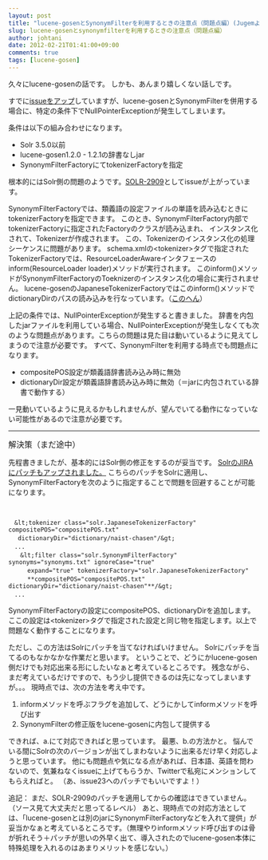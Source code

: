 ```yaml
---
layout: post
title: "lucene-gosenとSynonymFilterを利用するときの注意点（問題点編）(Jugemより移植)"
slug: lucene-gosenとsynonymfilterを利用するときの注意点（問題点編）
author: johtani
date: 2012-02-21T01:41:00+09:00
comments: true
tags: [lucene-gosen]
---
```

久々にlucene-gosenの話です。
しかも、あんまり嬉しくない話しです。

すでに[issueをアップ](http://code.google.com/p/lucene-gosen/issues/detail?id=23)していますが、lucene-gosenとSynonymFilterを併用する場合に、特定の条件下でNullPointerExceptionが発生してしまいます。

条件は以下の組み合わせになります。
* Solr 3.5.0以前
* lucene-gosen1.2.0 - 1.2.1の辞書なしjar
* SynonymFilterFactoryにてtokenizerFactoryを指定


根本的にはSolr側の問題のようです。[SOLR-2909](https://issues.apache.org/jira/browse/SOLR-2909)としてissueが上がっています。

SynonymFilterFactoryでは、類義語の設定ファイルの単語を読み込むときにtokenizerFactoryを指定できます。
このとき、SynonymFilterFactory内部でtokenizerFactoryに指定されたFactoryのクラスが読み込まれ、
インスタンス化されて、Tokenizerが作成されます。
この、Tokenizerのインスタンス化の処理シーケンスに問題があります。
schema.xmlの&lt;tokenizer&gt;タグで指定されたTokenizerFactoryでは、ResourceLoaderAwareインタフェースのinform(ResourceLoader loader)メソッドが実行されます。
このinform()メソッドがSynonymFilterFactoryのToeknizerのインスタンス化の場合に実行されません。
lucene-gosenのJapaneseTokenizerFactoryではこのinform()メソッドでdictionaryDirのパスの読み込みを行なっています。（[このへん](http://code.google.com/p/lucene-gosen/source/browse/branches/rel-1.2/src/java/org/apache/solr/analysis/JapaneseTokenizerFactory.java#73)）

上記の条件では、NullPointerExceptionが発生すると書きました。
辞書を内包したjarファイルを利用している場合、NullPointerExceptionが発生しなくても次のような問題点があります。こちらの問題は見た目は動いているように見えてしまうので注意が必要です。
すべて、SynonymFilterを利用する時点でも問題点になります。
* compositePOS設定が類義語辞書読み込み時に無効
* dictionaryDir設定が類義語辞書読み込み時に無効（＝jarに内包されている辞書で動作する）


一見動いているように見えるかもしれませんが、望んでいてる動作になっていない可能性があるので注意が必要です。
___

<span style="font-size:medium;">解決策（まだ途中）

先程書きましたが、基本的にはSolr側の修正をするのが妥当です。
[SolrのJIRAにパッチもアップされました。](https://issues.apache.org/jira/browse/SOLR-2909?PHPSESSID=15f554bea5726faaad9185880c7e6a15)
こちらのパッチをSolrに適用し、SynonymFilterFactoryを次のように指定することで問題を回避することが可能になります。
```


　&lt;tokenizer class="solr.JapaneseTokenizerFactory" compositePOS="compositePOS.txt"
　 dictionaryDir="dictionary/naist-chasen"/&gt;
　...
　　&lt;filter class="solr.SynonymFilterFactory" synonyms="synonyms.txt" ignoreCase="true" 
　　  expand="true" tokenizerFactory="solr.JapaneseTokenizerFactory" 
　　  **compositePOS="compositePOS.txt" dictionaryDir="dictionary/naist-chasen"**/&gt;
　...
```
SynonymFilterFactoryの設定にcompositePOS、dictionaryDirを追加します。
ここの設定は&lt;tokenizer&gt;タグで指定された設定と同じ物を指定します。以上で問題なく動作することになります。

ただし、この方法はSolrにパッチを当てなければいけません。
Solrにパッチを当てるのもなかなかな作業だと思います。
ということで、どうにかlucene-gosen側だけでも対応出来る形にしたいなぁと考えているところです。
残念ながら、まだ考えているだけですので、もう少し提供できるのは先になってしまいますが。。。
現時点では、次の方法を考え中です。
1. informメソッドを呼ぶフラグを追加して、どうにかしてinformメソッドを呼び出す
1. SynonymFilterの修正版をlucene-gosenに内包して提供する

できれば、a.にて対応できればと思っています。
最悪、b.の方法かと。
悩んでいる間にSolrの次のバージョンが出てしまわないように出来るだけ早く対応しようと思っています。
他にも問題点や気になる点があれば、日本語、英語を問わないので、気兼ねなくissueに上げてもらうか、Twitterで私宛にメンションしてもらえればと。
（あ、issue23へのパッチでもいいですよ！）


追記：
まだ、SOLR-2909のパッチを適用してからの確認はできていません。（ソース見て大丈夫だと思ってるレベル）
あと、現時点での対応方法としては、「lucene-gosenとは別のjarにSynonymFilterFactoryなどを入れて提供」が妥当かなぁと考えているところです。（無理やりinformメソッド呼び出すのは骨が折れそう＋パッチが思いの外早く出て、導入されたのでlucene-gosen本体に特殊処理を入れるのはあまりメリットを感じない。）
